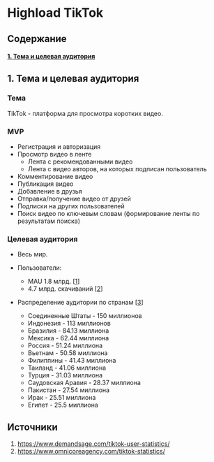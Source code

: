 # Highload TikTok
## Содержание
#### [1. Тема и целевая аудитория](#1-тема-и-целевая-аудитория)

## 1. Тема и целевая аудитория

### Тема
TikTok - платформа для просмотра коротких видео.

### MVP
- Регистрация и авторизация
- Просмотр видео в ленте
    - Лента с рекомендованными видео    
    - Лента с видео авторов, на которых подписан пользователь
- Комментирование видео
- Публикация видео
- Добавление в друзья
- Отправка/получение видео от друзей
- Подписки на других пользователей
- Поиск видео по ключевым словам (формирование ленты по результатам поиска)

### Целевая аудитория
- Весь мир.
- Пользователи:
    -  MAU 1.8 млрд. \[[1]( https://www.omnicoreagency.com/tiktok-statistics/)]
    -  4.7 млрд. скачиваний \[[2]( https://www.omnicoreagency.com/tiktok-statistics/)]

- Распределение аудитории по странам \[[3](https://www.demandsage.com/tiktok-user-statistics/)]
  - Соединенные Штаты - 150 миллионов
  - Индонезия - 113 миллионов
  - Бразилия - 84.13 миллиона
  - Мексика - 62.44 миллиона
  - Россия - 51.24 миллиона
  - Вьетнам - 50.58 миллиона
  - Филиппины - 41.43 миллиона
  - Таиланд - 41.06 миллиона
  - Турция - 31.03 миллиона
  - Саудовская Аравия - 28.37 миллиона
  - Пакистан - 27.54 миллиона
  - Ирак - 25.51 миллиона
  - Египет - 25.5 миллиона

## Источники
1. https://www.demandsage.com/tiktok-user-statistics/
2. https://www.omnicoreagency.com/tiktok-statistics/

